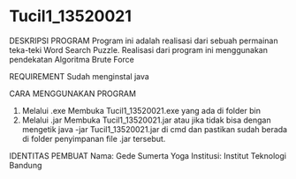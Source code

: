 # Tucil1_13520021

DESKRIPSI PROGRAM
Program ini adalah realisasi dari sebuah permainan teka-teki Word Search Puzzle. Realisasi dari program ini menggunakan pendekatan Algoritma Brute Force

REQUIREMENT
Sudah menginstal java

CARA MENGGUNAKAN PROGRAM
1. Melalui .exe
   Membuka Tucil1_13520021.exe yang ada di folder bin
2. Melalui .jar
    Membuka Tucil1_13520021.jar atau jika tidak bisa dengan mengetik java -jar Tucil1_13520021.jar di cmd dan pastikan sudah berada di folder penyimpanan file .jar tersebut.

IDENTITAS PEMBUAT
Nama: Gede Sumerta Yoga
Institusi: Institut Teknologi Bandung